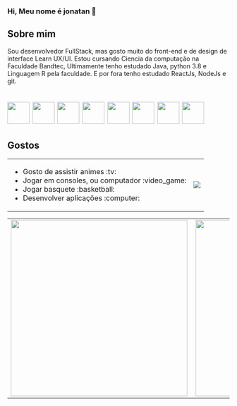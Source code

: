 ### Hi, Meu nome é jonatan 👋

## Sobre mim
Sou desenvolvedor FullStack, mas gosto muito do front-end e de design de interface Learn UX/UI. Estou cursando Ciencia da computação na Faculdade Bandtec,
Ultimamente tenho estudado Java, python 3.8 e Linguagem R pela faculdade.
E por fora tenho estudado ReactJs, NodeJs e git.
<h1>
  <img src="https://icons-for-free.com/iconfiles/png/512/vscode+icons+type+git-1324451303814718117.png" width="50px"/>
  <img src="https://icons-for-free.com/iconfiles/png/512/vscode+icons+type+python-1324451463772498768.png" width="50px"/>
  <img src="https://icons-for-free.com/iconfiles/png/512/command+develop+java+language+programming+software+icon-1320165727436849160.png" width="50px"/>
  <img src="https://user-images.githubusercontent.com/61751992/96060416-cfc24300-0e66-11eb-97d1-10f8907ea5fa.png" width="50px"/>
  <img src="https://icons-for-free.com/iconfiles/png/512/install+javascript+js+node+npm+tools+icon-1320165731324625592.png" width="50px"/>
  <img src="https://icons-for-free.com/iconfiles/png/512/javascript+original-1324760550805182024.png" width="50px"/>
  <img src="https://icons-for-free.com/iconfiles/png/512/html5+original+wordmark-1324760549222006872.png" width="50px"/>
  <img src="https://icons-for-free.com/iconfiles/png/512/css3+original+wordmark-1324760527491191236.png" width="50px"/>
</h1>

## Gostos
<center>
<table style="width:100%">
  <tr>
    <td>
      <ul>
        <li style="text-align: left">Gosto de assistir animes :tv:</li>
        <li style="text-align: left">Jogar em consoles, ou computador :video_game: </li>
        <li style="text-align: left">Jogar basquete :basketball: </li>
        <li style="text-align: left">Desenvolver aplicações :computer:</li>
      </ul>
    </td>
    <td><img src="https://media.giphy.com/media/ZaueN0ipnurQlgKsRu/giphy.gif"></td>
  </tr>
</table>



<table style="width:100%">
  <tr>
    <td><img width="400px" align="left" src="https://github-readme-stats.vercel.app/api/top-langs/?username=JonJonsx&layout=compact&theme=omni"></td>
    <td><img width="400px" align="left" src="https://github-readme-stats.vercel.app/api?username=JonJonsx&show_icons=true&theme=omni"></td> 
  </tr>
</table>
</center>
